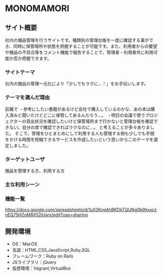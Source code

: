 # MONOMAMORI

## サイト概要
社内の備品管理を行うサイトです。種類別の管理台帳を一度に確認する事ができ、同時に保管場所や状態を把握することが可能です。また、利用者からの要望や備品の不具合等をコメント機能で報告することで、管理者・利用者共に利用可能か否か把握できます。


### サイトテーマ
社内の備品の管理一元化により「少しでもラクに…！」をお手伝いします。

### テーマを選んだ理由
前職で
・参考にしたい書籍があるけど会社で購入しているのかな、あの本は購入済みと聞いたけどどこに保管してあるんだろう…。
・明日の会議で使うプロジェクターの貸出状況を確認したいけど保管場所まで行かないと管理台帳を確認できない。自分の席で確認できればラクなのに…。
と考えることが多々ありました。
そこで、管理をひとまとめにして利用する人も管理する側も少しでも手間をかける時間を短縮できるサービスを作成したいという思いからこのテーマを選定しました。

### ターゲットユーザ
備品を管理する方、利用する方

### 主な利用シーン

### 機能一覧
https://docs.google.com/spreadsheets/d/1u03KnpAhBKDkTQUNg0b9hxxcznEQ75HZqM8X52iUars/edit?usp=sharing

## 開発環境
- OS：MacOS
- 言語：HTML,CSS,JavaScript,Ruby,SQL
- フレームワーク：Ruby on Rails
- JSライブラリ：jQuery
- 仮想環境：Vagrant,VirtualBox